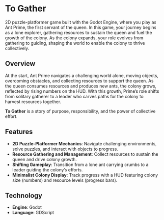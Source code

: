 # To Gather

2D puzzle-platformer game built with the Godot Engine, where you play as Ant Prime, the first servant of the queen. In this game, your journey begins as a lone explorer, gathering resources to sustain the queen and fuel the growth of the colony. As the colony expands, your role evolves from gathering to guiding, shaping the world to enable the colony to thrive collectively.

## Overview

At the start, Ant Prime navigates a challenging world alone, moving objects, overcoming obstacles, and collecting resources to support the queen. As the queen consumes resources and produces new ants, the colony grows, reflected by rising numbers on the HUD. With this growth, Prime’s role shifts from solitary gatherer to a leader who carves paths for the colony to harvest resources together.

**To Gather** is a story of purpose, responsibility, and the power of collective effort.

## Features

- **2D Puzzle-Platformer Mechanics**: Navigate challenging environments, solve puzzles, and interact with objects to progress.
- **Resource Gathering and Management**: Collect resources to sustain the queen and drive colony growth.
- **Shifting Gameplay**: Transition from a lone ant carrying crumbs to a leader guiding the colony’s efforts.
- **Minimalist Colony Display**: Track progress with a HUD featuring colony size (numbers) and resource levels (progress bars).

## Technology

- **Engine**: Godot
- **Language**: GDScript
